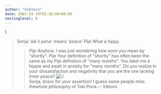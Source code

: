 ```yaml
---
author: "Viktoro"
date: 2003-03-10T03:38:00+00:00
nestinglevel: 0
---
```

\
> Sonja
> 'ale li pona' means 'peace'
> Pije
> What a hippy.
>> Pije
> Anyhow, I was just wondering how soon you mean by "shortly".
> Pije
> Your definition of "shortly" has often been the same as my
> Pije
> definition of "many months".
>> You label me a hippie and await in anxiety for "many months".
>> Do you realize in your dissatisfaction
> and negativity that you are the
> one lacking inner peace? ![:)](images/smilies/icon_e_smile.gif "Smile")\
>Sonja, bravo for your assertion! I guess some people miss thewhole philosophy of Toki Pona.--
Viktoro